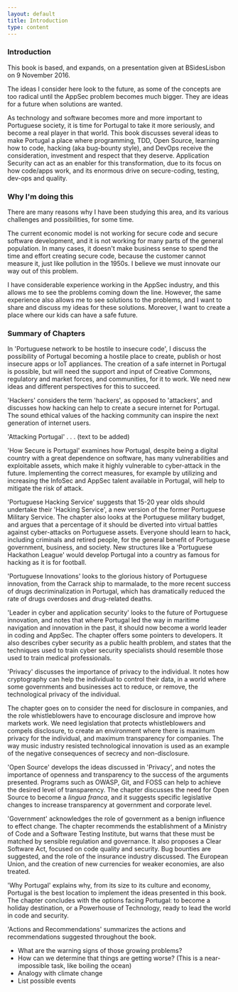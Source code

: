 ```yaml
---
layout: default
title: Introduction
type: content
---
```


### Introduction

This book is based, and expands, on a presentation given at BSidesLisbon on 9 November 2016.

The ideas I consider here look to the future, as some of the concepts are too radical until the AppSec problem becomes much bigger. They are ideas for a future when solutions are wanted.  

As technology and software becomes more and more important to Portuguese society, it is time for Portugal to take it more seriously, and become a real player in that world. This book discusses several ideas to make Portugal a place where programming, TDD, Open Source, learning how to code, hacking (aka bug-bounty style), and DevOps receive the consideration, investment and respect that they deserve. Application Security can act as an enabler for this transformation, due to its focus on how code/apps work, and its enormous drive on secure-coding, testing, dev-ops and quality.

### Why I'm doing this

There are many reasons why I have been studying this area, and its various challenges and possibilities, for some time.

The current economic model is not working for secure code and secure software development, and it is not working for many parts of the general population. In many cases, it doesn't make business sense to spend the time and effort creating secure code, because the customer cannot measure it, just like pollution in the 1950s. I believe we must innovate our way out of this problem.

I have considerable experience working in the AppSec industry, and this allows me to see the problems coming down the line. However, the same experience also allows me to see solutions to the problems, and I want to share and discuss my ideas for these solutions. Moreover, I want to create a place where our kids can have a safe future.

### Summary of Chapters

In 'Portuguese network to be hostile to insecure code', I discuss the possibility of Portugal becoming a hostile place to create, publish or host insecure apps or IoT appliances. The creation of a safe internet in Portugal is possible, but will need the support and input of Creative Commons, regulatory and market forces, and communities, for it to work. We need new ideas and different perspectives for this to succeed.

'Hackers' considers the term 'hackers', as opposed to 'attackers', and discusses how hacking can help to create a secure internet for Portugal. The sound ethical values of the hacking community can inspire the next generation of internet users.

'Attacking Portugal' . . . (text to be added)

'How Secure is Portugal' examines how Portugal, despite being a digital country with a great dependence on software, has many vulnerabilities and exploitable assets, which make it highly vulnerable to cyber-attack in the future.  Implementing the correct measures, for example by utilizing and increasing the InfoSec and AppSec talent available in Portugal, will help to mitigate the risk of attack.

'Portuguese Hacking Service' suggests that 15-20 year olds should undertake their 'Hacking Service', a new version of the former Portuguese Military Service. The chapter also looks at the Portuguese military budget, and argues that a percentage of it should be diverted into virtual battles against cyber-attacks on Portuguese assets. Everyone should learn to hack, including criminals and retired people, for the general benefit of Portuguese government, business, and society. New structures like a 'Portuguese Hackathon League' would develop Portugal into a country as famous for hacking as it is for football.

'Portuguese Innovations' looks to the glorious history of Portuguese innovation, from the Carrack ship to marmalade, to the more recent success of drugs decriminalization in Portugal, which has dramatically reduced the rate of drugs overdoses and drug-related deaths.

'Leader in cyber and application security' looks to the future of Portuguese innovation, and notes that where Portugal led the way in maritime navigation and innovation in the past, it should now become a world leader in coding and AppSec. The chapter offers some pointers to developers. It also describes cyber security as a public health problem, and states that the techniques used to train cyber security specialists should resemble those used to train medical professionals.  

'Privacy' discusses the importance of privacy to the individual. It notes how cryptography can help the individual to control their data, in a world where some governments and businesses act to reduce, or remove, the technological privacy of the individual.

The chapter goes on to consider the need for disclosure in companies, and the role whistleblowers have to encourage disclosure and improve how markets work. We need legislation that protects whistleblowers and compels disclosure, to create an environment where there is maximum privacy for the individual, and maximum transparency for companies. The way music industry resisted technological innovation is used as an example of the negative consequences of secrecy and non-disclosure.

'Open Source' develops the ideas discussed in 'Privacy', and notes the importance of openness and transparency to the success of the arguments presented. Programs such as OWASP, Git, and FOSS can help to achieve the desired level of transparency.  The chapter discusses the need for Open Source to become a *lingua franca*, and it suggests specific legislative changes to increase transparency at government and corporate level.

'Government' acknowledges the role of government as a benign influence to effect change. The chapter recommends the establishment of a Ministry of Code and a Software Testing Institute, but warns that these must be matched by sensible regulation and governance. It also proposes a Clear Software Act, focused on code quality and security.  Bug bounties are suggested, and the role of the insurance industry discussed. The European Union, and the creation of new currencies for weaker economies, are also treated.

'Why Portugal' explains why, from its size to its culture and economy, Portugal is the best location to implement the ideas presented in this book. The chapter concludes with the options facing Portugal: to become a holiday destination, or a Powerhouse of Technology, ready to lead the world in code and security.

'Actions and Recommendations' summarizes the actions and recommendations suggested throughout the book.  



  * What are the warning signs of those growing problems?
  * How can we determine that things are getting worse?  (This is a near-impossible task, like boiling the ocean)
  * Analogy with climate change
  * List possible events
